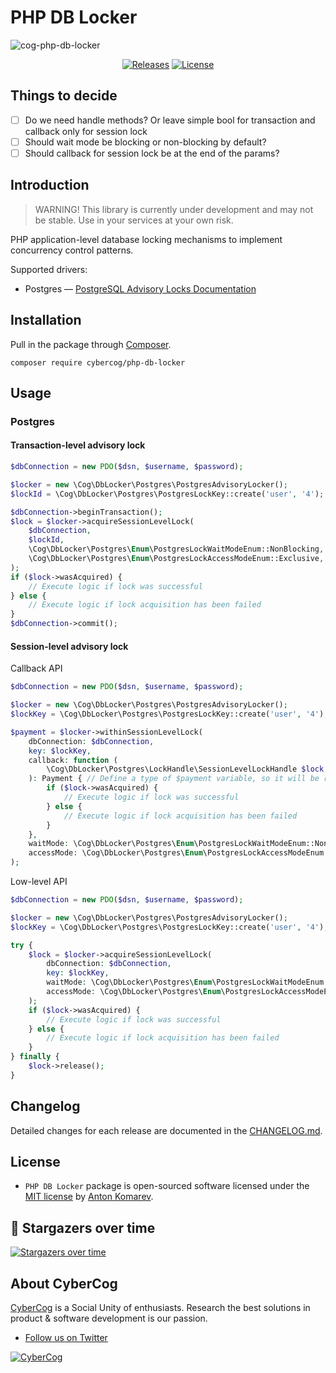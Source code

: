 # PHP DB Locker

![cog-php-db-locker](https://user-images.githubusercontent.com/1849174/167773585-171bef35-8e6d-461c-b1b1-ad9d2b07290a.png)

<p align="center">
    <a href="https://github.com/cybercog/php-db-locker/releases"><img src="https://img.shields.io/github/release/cybercog/php-db-locker.svg?style=flat-square" alt="Releases"></a>
    <a href="https://github.com/cybercog/php-db-locker/blob/master/LICENSE"><img src="https://img.shields.io/github/license/cybercog/php-db-locker.svg?style=flat-square" alt="License"></a>
</p>

## Things to decide

- [ ] Do we need handle methods? Or leave simple bool for transaction and callback only for session lock
- [ ] Should wait mode be blocking or non-blocking by default?
- [ ] Should callback for session lock be at the end of the params?

## Introduction

> WARNING! This library is currently under development and may not be stable. Use in your services at your own risk.

PHP application-level database locking mechanisms to implement concurrency control patterns.

Supported drivers:

- Postgres — [PostgreSQL Advisory Locks Documentation](https://www.postgresql.org/docs/current/explicit-locking.html#ADVISORY-LOCKS)

## Installation

Pull in the package through [Composer](https://getcomposer.org/).

```shell
composer require cybercog/php-db-locker
```

## Usage

### Postgres

#### Transaction-level advisory lock

```php
$dbConnection = new PDO($dsn, $username, $password);

$locker = new \Cog\DbLocker\Postgres\PostgresAdvisoryLocker();
$lockId = \Cog\DbLocker\Postgres\PostgresLockKey::create('user', '4');

$dbConnection->beginTransaction();
$lock = $locker->acquireSessionLevelLock(
    $dbConnection,
    $lockId,
    \Cog\DbLocker\Postgres\Enum\PostgresLockWaitModeEnum::NonBlocking,
    \Cog\DbLocker\Postgres\Enum\PostgresLockAccessModeEnum::Exclusive,
);
if ($lock->wasAcquired) {
    // Execute logic if lock was successful
} else {
    // Execute logic if lock acquisition has been failed
}
$dbConnection->commit();
```

#### Session-level advisory lock

Callback API

```php
$dbConnection = new PDO($dsn, $username, $password);

$locker = new \Cog\DbLocker\Postgres\PostgresAdvisoryLocker();
$lockKey = \Cog\DbLocker\Postgres\PostgresLockKey::create('user', '4');

$payment = $locker->withinSessionLevelLock(
    dbConnection: $dbConnection,
    key: $lockKey,
    callback: function (
        \Cog\DbLocker\Postgres\LockHandle\SessionLevelLockHandle $lock, 
    ): Payment { // Define a type of $payment variable, so it will be resolved by analyzers
        if ($lock->wasAcquired) {
            // Execute logic if lock was successful
        } else {
            // Execute logic if lock acquisition has been failed
        }
    },
    waitMode: \Cog\DbLocker\Postgres\Enum\PostgresLockWaitModeEnum::NonBlocking,
    accessMode: \Cog\DbLocker\Postgres\Enum\PostgresLockAccessModeEnum::Exclusive,
);
```

Low-level API

```php
$dbConnection = new PDO($dsn, $username, $password);

$locker = new \Cog\DbLocker\Postgres\PostgresAdvisoryLocker();
$lockKey = \Cog\DbLocker\Postgres\PostgresLockKey::create('user', '4');

try {
    $lock = $locker->acquireSessionLevelLock(
        dbConnection: $dbConnection,
        key: $lockKey,
        waitMode: \Cog\DbLocker\Postgres\Enum\PostgresLockWaitModeEnum::NonBlocking,
        accessMode: \Cog\DbLocker\Postgres\Enum\PostgresLockAccessModeEnum::Exclusive,
    );
    if ($lock->wasAcquired) {
        // Execute logic if lock was successful
    } else {
        // Execute logic if lock acquisition has been failed
    }
} finally {
    $lock->release();
}
```

## Changelog

Detailed changes for each release are documented in the [CHANGELOG.md](https://github.com/cybercog/php-db-locker/blob/master/CHANGELOG.md).

## License

- `PHP DB Locker` package is open-sourced software licensed under the [MIT license](LICENSE) by [Anton Komarev].

## 🌟 Stargazers over time

[![Stargazers over time](https://chart.yhype.me/github/repository-star/v1/490362626.svg)](https://yhype.me?utm_source=github&utm_medium=cybercog-php-db-locker&utm_content=chart-repository-star-cumulative)

## About CyberCog

[CyberCog] is a Social Unity of enthusiasts. Research the best solutions in product & software development is our passion.

- [Follow us on Twitter](https://twitter.com/cybercog)

<a href="https://cybercog.su"><img src="https://cloud.githubusercontent.com/assets/1849174/18418932/e9edb390-7860-11e6-8a43-aa3fad524664.png" alt="CyberCog"></a>

[Anton Komarev]: https://komarev.com
[CyberCog]: https://cybercog.su

